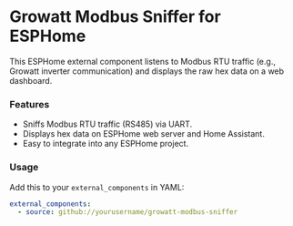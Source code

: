 # Growatt Modbus Sniffer for ESPHome

This ESPHome external component listens to Modbus RTU traffic (e.g., Growatt inverter communication) and displays the raw hex data on a web dashboard.

### Features
- Sniffs Modbus RTU traffic (RS485) via UART.
- Displays hex data on ESPHome web server and Home Assistant.
- Easy to integrate into any ESPHome project.

### Usage

Add this to your `external_components` in YAML:

```yaml
external_components:
  - source: github://yourusername/growatt-modbus-sniffer
